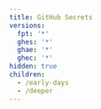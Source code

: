 ```yaml
---
title: GitHub Secrets
versions:
  fpt: '*'
  ghes: '*'
  ghae: '*'
  ghec: '*'
hidden: true
children:
  - /early-days
  - /deeper
---
```

